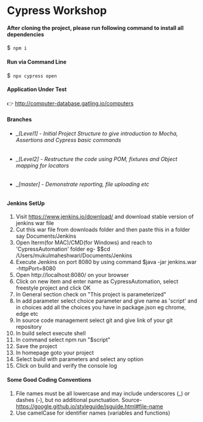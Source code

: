 # Cypress Workshop

#### After cloning the project, please run following command to install all dependencies
$` npm i`  

#### Run via Command Line
$` npx cypress open`  

#### Application Under Test
:point_right: http://computer-database.gatling.io/computers


#### Branches
* ###### _[Level1] - Initial Project Structure to give introduction to Mocha, Assertions and Cypress basic commands 
* ###### _[Level2] - Restructure the code using POM, fixtures and Object mapping for locators  
* ###### _[master] - Demonstrate reporting, file uploading etc


#### Jenkins SetUp
1. Visit https://www.jenkins.io/download/ and download stable version of jenkins war file 
2. Cut this war file from downloads folder and then paste this in a folder say Documents/Jenkins
3. Open Iterm(for MAC)/CMD(for Windows) and reach to 'CypressAutomation' folder eg- $$cd /Users/mukulmaheshwari/Documents/Jenkins
4. Execute Jenkins on port 8080 by using command $java -jar jenkins.war -httpPort=8080 
5. Open http://localhost:8080/ on your browser
6. Click on new item and enter name as CypressAutomation, select freestyle project and click OK
7. In General section check on "This project is parameterized" 
8. In add parameter select choice parameter and give name as 'script' and in choices add all the choices you have in package.json eg chrome, edge etc
9. In source code management select git and give link of your git repository 
10. In build select execute shell 
11. In command select npm run "$script"
12. Save the project
13. In homepage goto your project 
14. Select build with parameters and select any option
15. Click on build and verify the console log 


#### Some Good Coding Conventions
1. File names must be all lowercase and may include underscores (_) or dashes (-), but no additional punctuation. 
Source- https://google.github.io/styleguide/jsguide.html#file-name
2. Use camelCase for identifier names (variables and functions)
